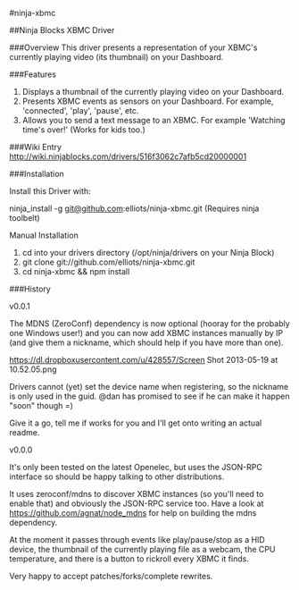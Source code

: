 #ninja-xbmc


##Ninja Blocks XBMC Driver

###Overview
This driver presents a representation of your XBMC's currently playing video (its thumbnail) on your Dashboard.

###Features
1. Displays a thumbnail of the currently playing video on your Dashboard.
2. Presents XBMC events as sensors on your Dashboard.  For example, 'connected', 'play', 'pause', etc.
3. Allows you to send a text message to an XBMC.  For example 'Watching time's over!'  (Works for kids too.)

###Wiki Entry
http://wiki.ninjablocks.com/drivers/516f3062c7afb5cd20000001

###Installation

Install this Driver with:

ninja_install -g git@github.com:elliots/ninja-xbmc.git (Requires ninja toolbelt)

Manual Installation

1. cd into your drivers directory (/opt/ninja/drivers on your Ninja Block)
2. git clone git://github.com/elliots/ninja-xbmc.git
3. cd ninja-xbmc && npm install

###History

v0.0.1

The MDNS (ZeroConf) dependency is now optional (hooray for the probably one Windows user!) and you can now add XBMC instances manually by IP (and give them a nickname, which should help if you have more than one). 

https://dl.dropboxusercontent.com/u/428557/Screen Shot 2013-05-19 at 10.52.05.png

Drivers cannot (yet) set the device name when registering, so the nickname is only used in the guid. @dan has promised to see if he can make it happen "soon" though =)

Give it a go, tell me if works for you and I'll get onto writing an actual readme.

v0.0.0

It's only been tested on the latest Openelec, but uses the JSON-RPC interface so should be happy talking to other distributions.

It uses zeroconf/mdns to discover XBMC instances (so you'll need to enable that) and obviously the JSON-RPC service too. Have a look at https://github.com/agnat/node_mdns for help on building the mdns dependency.

At the moment it passes through events like play/pause/stop as a HID device, the thumbnail of the currently playing file as a webcam, the CPU temperature, and there is a button to rickroll every XBMC it finds.

Very happy to accept patches/forks/complete rewrites.